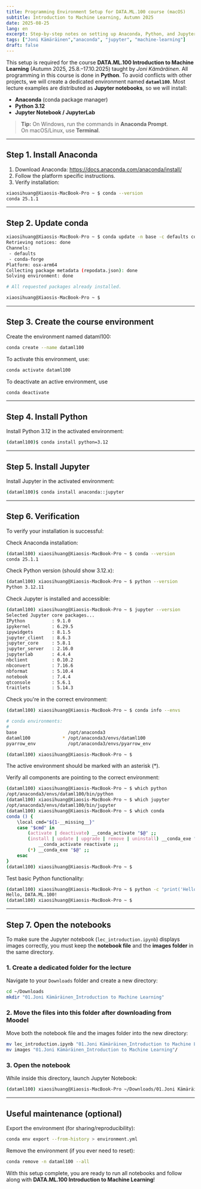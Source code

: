 ```yaml
---
title: Programming Environment Setup for DATA.ML.100 course (macOS)
subtitle: Introduction to Machine Learning, Autumn 2025
date: 2025-08-25
lang: en
excerpt: Step-by-step notes on setting up Anaconda, Python, and Jupyter for DATA.ML.100 (Joni Kämäräinen).
tags: ["Joni Kämäräinen","anaconda", "jupyter", "machine-learning"]
draft: false
---
```


This setup is required for the course **DATA.ML.100 Introduction to Machine Learning** (Autumn 2025, 25.8.–17.10.2025) taught by *Joni Kämäräinen*. All programming in this course is done in **Python**. To avoid conflicts with other projects, we will create a dedicated environment named **`dataml100`**. Most lecture examples are distributed as **Jupyter notebooks**, so we will install:

- **Anaconda** (conda package manager)  
- **Python 3.12**  
- **Jupyter Notebook / JupyterLab**

> **Tip:** On Windows, run the commands in **Anaconda Prompt**.  
> On macOS/Linux, use **Terminal**.

---


## Step 1. Install Anaconda

1. Download Anaconda: <https://docs.anaconda.com/anaconda/install/>
2. Follow the platform specific instructions.
3. Verify installation:

```bash
xiaosihuang@Xiaosis-MacBook-Pro ~ $ conda --version
conda 25.1.1
```

---

## Step 2. Update conda

```bash
xiaosihuang@Xiaosis-MacBook-Pro ~ $ conda update -n base -c defaults conda
Retrieving notices: done
Channels:
 - defaults
 - conda-forge
Platform: osx-arm64
Collecting package metadata (repodata.json): done
Solving environment: done

# All requested packages already installed.

xiaosihuang@Xiaosis-MacBook-Pro ~ $ 
```

---

## Step 3. Create the course environment

Create the environment named dataml100:

```bash
conda create --name dataml100
```

To activate this environment, use:

```bash
conda activate dataml100
```

To deactivate an active environment, use
```bash
conda deactivate
```
---

## Step 4. Install Python

Install Python 3.12 in the activated environment:
```bash
(dataml100)$ conda install python=3.12
```

---

## Step 5. Install Jupyter

Install Jupyter in the activated environment:

```bash
(dataml100)$ conda install anaconda::jupyter
```
---


## Step 6. Verification

To verify your installation is successful:

Check Anaconda installation:
```bash
(dataml100) xiaosihuang@Xiaosis-MacBook-Pro ~ $ conda --version
conda 25.1.1

```

Check Python version (should show 3.12.x):
```bash
(dataml100) xiaosihuang@Xiaosis-MacBook-Pro ~ $ python --version
Python 3.12.11
```

Check Jupyter is installed and accessible:
```bash
(dataml100) xiaosihuang@Xiaosis-MacBook-Pro ~ $ jupyter --version
Selected Jupyter core packages...
IPython          : 9.1.0
ipykernel        : 6.29.5
ipywidgets       : 8.1.5
jupyter_client   : 8.6.3
jupyter_core     : 5.8.1
jupyter_server   : 2.16.0
jupyterlab       : 4.4.4
nbclient         : 0.10.2
nbconvert        : 7.16.6
nbformat         : 5.10.4
notebook         : 7.4.4
qtconsole        : 5.6.1
traitlets        : 5.14.3
```

Check you're in the correct environment:
```bash
(dataml100) xiaosihuang@Xiaosis-MacBook-Pro ~ $ conda info --envs

# conda environments:
#
base                   /opt/anaconda3
dataml100            * /opt/anaconda3/envs/dataml100 
pyarrow_env            /opt/anaconda3/envs/pyarrow_env

(dataml100) xiaosihuang@Xiaosis-MacBook-Pro ~ $ 
```
The active environment should be marked with an asterisk (*).


Verify all components are pointing to the correct environment:
```bash
(dataml100) xiaosihuang@Xiaosis-MacBook-Pro ~ $ which python
/opt/anaconda3/envs/dataml100/bin/python
(dataml100) xiaosihuang@Xiaosis-MacBook-Pro ~ $ which jupyter
/opt/anaconda3/envs/dataml100/bin/jupyter
(dataml100) xiaosihuang@Xiaosis-MacBook-Pro ~ $ which conda
conda () {
	\local cmd="${1-__missing__}"
	case "$cmd" in
		(activate | deactivate) __conda_activate "$@" ;;
		(install | update | upgrade | remove | uninstall) __conda_exe "$@" || \return
			__conda_activate reactivate ;;
		(*) __conda_exe "$@" ;;
	esac
}
(dataml100) xiaosihuang@Xiaosis-MacBook-Pro ~ $ 
```

Test basic Python functionality:
```bash
(dataml100) xiaosihuang@Xiaosis-MacBook-Pro ~ $ python -c "print('Hello, DATA.ML.100!')"
Hello, DATA.ML.100!
(dataml100) xiaosihuang@Xiaosis-MacBook-Pro ~ $ 
```


---

## Step 7. Open the notebooks

To make sure the Jupyter notebook (`lec_introduction.ipynb`) displays images correctly, you must keep the **notebook file** and the **images folder** in the same directory.

### 1. Create a dedicated folder for the lecture
Navigate to your `Downloads` folder and create a new directory:

```bash
cd ~/Downloads
mkdir "01.Joni Kämäräinen_Introduction to Machine Learning"
```



### 2. Move the files into this folder after downloading from Moodel
Move both the notebook file and the images folder into the new directory:
```bash
mv lec_introduction.ipynb "01.Joni Kämäräinen_Introduction to Machine Learning"/
mv images "01.Joni Kämäräinen_Introduction to Machine Learning"/
```

### 3. Open the notebook
While inside this directory, launch Jupyter Notebook:
```bash
(dataml100) xiaosihuang@Xiaosis-MacBook-Pro ~/Downloads/01.Joni Kämäräinen_Introduction to Machine Learning  $ jupyter notebook lec_introduction.ipynb
```



---
## Useful maintenance (optional)

Export the environment (for sharing/reproducibility):

```bash
conda env export --from-history > environment.yml
```

Remove the environment (if you ever need to reset):

```bash
conda remove -n dataml100 --all
```

With this setup complete, you are ready to run all notebooks and follow along with **DATA.ML.100 Introduction to Machine Learning**!

